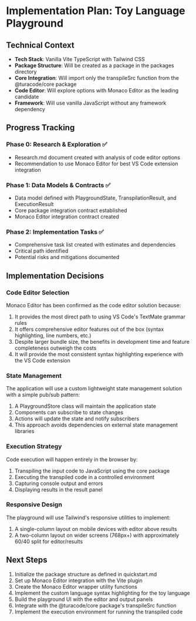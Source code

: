 # Implementation Plan: Toy Language Playground

## Technical Context
- **Tech Stack**: Vanilla Vite TypeScript with Tailwind CSS
- **Package Structure**: Will be created as a package in the packages directory
- **Core Integration**: Will import only the transpileSrc function from the @turacode/core package
- **Code Editor**: Will explore options with Monaco Editor as the leading candidate
- **Framework**: Will use vanilla JavaScript without any framework dependency

## Progress Tracking

### Phase 0: Research & Exploration ✅
- Research.md document created with analysis of code editor options
- Recommendation to use Monaco Editor for best VS Code extension integration

### Phase 1: Data Models & Contracts ✅
- Data model defined with PlaygroundState, TranspilationResult, and ExecutionResult
- Core package integration contract established
- Monaco Editor integration contract created

### Phase 2: Implementation Tasks ✅
- Comprehensive task list created with estimates and dependencies
- Critical path identified
- Potential risks and mitigations documented

## Implementation Decisions

### Code Editor Selection
Monaco Editor has been confirmed as the code editor solution because:
1. It provides the most direct path to using VS Code's TextMate grammar rules
2. It offers comprehensive editor features out of the box (syntax highlighting, line numbers, etc.)
3. Despite larger bundle size, the benefits in development time and feature completeness outweigh the costs
4. It will provide the most consistent syntax highlighting experience with the VS Code extension

### State Management
The application will use a custom lightweight state management solution with a simple pub/sub pattern:
1. A PlaygroundStore class will maintain the application state
2. Components can subscribe to state changes
3. Actions will update the state and notify subscribers
4. This approach avoids dependencies on external state management libraries

### Execution Strategy
Code execution will happen entirely in the browser by:
1. Transpiling the input code to JavaScript using the core package
2. Executing the transpiled code in a controlled environment
3. Capturing console output and errors
4. Displaying results in the result panel

### Responsive Design
The playground will use Tailwind's responsive utilities to implement:
1. A single-column layout on mobile devices with editor above results
2. A two-column layout on wider screens (768px+) with approximately 60/40 split for editor/results

## Next Steps
1. Initialize the package structure as defined in quickstart.md
2. Set up Monaco Editor integration with the Vite plugin
3. Create the Monaco Editor wrapper utility functions
4. Implement the custom language syntax highlighting for the toy language
5. Build the playground UI with the editor and output panels
6. Integrate with the @turacode/core package's transpileSrc function
7. Implement the execution environment for running the transpiled code